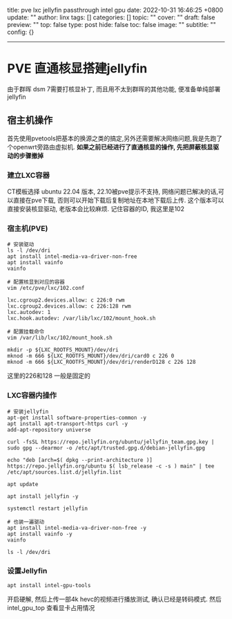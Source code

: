 title: pve lxc jellyfin passthrough intel gpu
date: 2022-10-31 16:46:25 +0800
update: ""
author: linx
tags: []
categories: []
topic: ""
cover: ""
draft: false
preview: ""
top: false
type: post
hide: false
toc: false
image: ""
subtitle: ""
config: {}


---



# PVE 直通核显搭建jellyfin

由于群晖 dsm 7需要打核显补丁, 而且用不太到群晖的其他功能, 便准备单纯部署jellyfin

## 宿主机操作

首先使用pvetools把基本的换源之类的搞定,另外还需要解决网络问题,我是先跑了个openwrt旁路由虚拟机. **如果之前已经进行了直通核显的操作, 先把屏蔽核显驱动的步骤撤掉**

### 建立LXC容器

CT模板选择 ubuntu 22.04 版本, 22.10被pve提示不支持, 网络问题已解决的话,可以直接在pve下载, 否则可以开始下载后复制地址在本地下载后上传. 这个版本可以直接安装核显驱动, 老版本会比较麻烦. 记住容器的ID, 我这里是102


### 宿主机(PVE)
```
# 安装驱动
ls -l /dev/dri
apt install intel-media-va-driver-non-free
apt install vainfo
vainfo

# 配置核显到对应的容器
vim /etc/pve/lxc/102.conf

lxc.cgroup2.devices.allow: c 226:0 rwm
lxc.cgroup2.devices.allow: c 226:128 rwm
lxc.autodev: 1
lxc.hook.autodev: /var/lib/lxc/102/mount_hook.sh

# 配置挂载命令
vim /var/lib/lxc/102/mount_hook.sh

mkdir -p ${LXC_ROOTFS_MOUNT}/dev/dri
mknod -m 666 ${LXC_ROOTFS_MOUNT}/dev/dri/card0 c 226 0
mknod -m 666 ${LXC_ROOTFS_MOUNT}/dev/dri/renderD128 c 226 128
```

这里的226和128 一般是固定的


### LXC容器内操作


```
# 安装jellyfin
apt-get install software-properties-common -y
apt install apt-transport-https curl -y
add-apt-repository universe

curl -fsSL https://repo.jellyfin.org/ubuntu/jellyfin_team.gpg.key | sudo gpg --dearmor -o /etc/apt/trusted.gpg.d/debian-jellyfin.gpg

echo "deb [arch=$( dpkg --print-architecture )] https://repo.jellyfin.org/ubuntu $( lsb_release -c -s ) main" | tee /etc/apt/sources.list.d/jellyfin.list

apt update

apt install jellyfin -y

systemctl restart jellyfin

# 也装一遍驱动
apt install intel-media-va-driver-non-free -y
apt install vainfo -y
vainfo

ls -l /dev/dri
```

### 设置Jellyfin

```
apt install intel-gpu-tools
```
开启硬解, 然后上传一部4k hevc的视频进行播放测试, 确认已经是转码模式. 然后 intel_gpu_top 查看显卡占用情况
